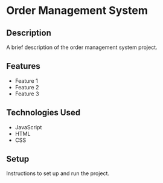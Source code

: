 # Order Management System

## Description

A brief description of the order management system project.

## Features

- Feature 1
- Feature 2
- Feature 3

## Technologies Used

- JavaScript
- HTML
- CSS

## Setup

Instructions to set up and run the project.
